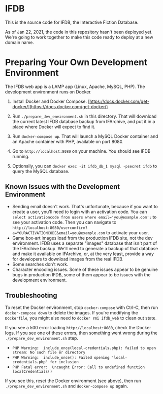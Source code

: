 # IFDB

This is the source code for IFDB, the Interactive Fiction Database.

As of Jan 22, 2021, the code in this repository hasn't been deployed yet. We're going to work together to make this code ready to deploy at a new domain name.

# Preparing Your Own Development Environment

The IFDB web app is a LAMP app (Linux, Apache, MySQL, PHP). The development environment runs on Docker.

1. Install Docker and Docker Compose. [https://docs.docker.com/get-docker/](https://docs.docker.com/get-docker/)

2. Run `./prepare_dev_environment.sh` in this directory. That will download the current latest IFDB database backup from IFArchive, and put it in a place where Docker will expect to find it.

3. Run `docker-compose up`. That will launch a MySQL Docker container and an Apache container with PHP, available on port 8080.

4. Go to `http://localhost:8080` on your machine. You should see IFDB running.

5. Optionally, you can `docker exec -it ifdb_db_1 mysql -psecret ifdb` to query the MySQL database.

## Known Issues with the Development Environment

* Sending email doesn't work. That's unfortunate, because if you want to create a user, you'll need to login with an activation code. You can `select activationcode from users where email='you@example.com';` to see your activation code. Then you can navigate to `http://localhost:8080/userconfirm?a=YOURACTIVATIONCODE&email=you@example.com` to activate your user.
* Game box-art images load from the production IFDB site, not the dev environment. IFDB uses a separate "images" database that isn't part of the IFArchive backup. We'll need to generate a backup of that database and make it available on IFArchive, or, at the very least, provide a way for developers to download images from the real IFDB.
* Some searches don't work.
* Character encoding issues. Some of these issues appear to be genuine bugs in production IFDB, some of them appear to be issues with the development environment.

## Troubleshooting

To reset the Docker environment, stop `docker-compose` with Ctrl-C, then run `docker-compose down` to delete the images. If you're modifying the `Dockerfile`, you might also need to `docker rmi ifdb_web` to clean out state.

If you see a 500 error loading `http://localhost:8080`, check the Docker logs. If you see one of these errors, then something went wrong during the `./prepare_dev_environment.sh` step.

* `PHP Warning:  include_once(local-credentials.php): failed to open stream: No such file or directory`
* `PHP Warning:  include_once(): Failed opening 'local-credentials.php' for inclusion`
* `PHP Fatal error:  Uncaught Error: Call to undefined function localCredentials()`

If you see this, reset the Docker environment (see above), then run `./prepare_dev_environment.sh` and `docker-compose up` again.

